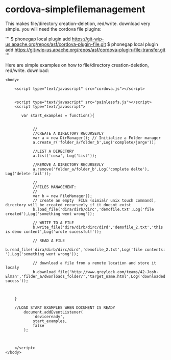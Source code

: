 cordova-simplefilemanagement
============================

This makes file/directory creation-deletion, red/write. download very simple.
you will need the cordova file plugins:

'''
$ phonegap local plugin add https://git-wip-us.apache.org/repos/asf/cordova-plugin-file.git
$ phonegap local plugin add https://git-wip-us.apache.org/repos/asf/cordova-plugin-file-transfer.git
'''

Here are simple examples on how to file/directory creation-deletion, red/write. download:


<html>
   
    <body>
       
        <script type="text/javascript" src="cordova.js"></script>
        
        
        <script type="text/javascript" src="painlessfs.js"></script>
        <script type="text/javascript">
           
           var start_examples =	function(){
		

				//
				//CREATE A DIRECTORY RECURSEVLY
				var a = new DirManager(); // Initialize a Folder manager
		        a.create_r('folder_a/folder_b',Log('complete/jorge'));

				//LIST A DIRECTORY 
				a.list('cosa', Log('List'));

		        //REMOVE A DIRECTORY RECURSEVLY
		        a.remove('folder_a/folder_b',Log('complete delte'), Log('delete fail'));

				//
				//FILES MANAGEMENT:
				//
		        var b = new FileManager();
		        // create an empty  FILE (simialr unix touch command), directory will be created recursevly if it doesnt exist
		        b.load_file('dira/dirb/dirc','demofile.txt',Log('file created'),Log('something went wrong'));
		        
		        // WRITE TO A FILE
		        b.write_file('dira/dirb/dirc/dird','demofile_2.txt','this is demo content',Log('wrote sucessful!'));

		        // READ A FILE
		        b.read_file('dira/dirb/dirc/dird','demofile_2.txt',Log('file contents: '),Log('something went wrong'));
		        
		        // download a file from a remote location and store it localy
		        b.download_file('http://www.greylock.com/teams/42-Josh-Elman','filder_a/dwonloads_folder/','target_name.html',Log('downloaded sucess'));
		       

				
		}

		//LOAD START EXAMPLES WHEN DOCUMENT IS READY
            document.addEventListener(
                'deviceready', 
                start_examples, 
                false
            );

             

        </script>
    </body>
</html>





